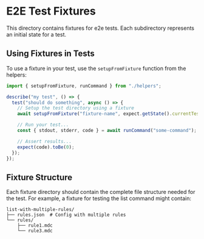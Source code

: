 # E2E Test Fixtures

This directory contains fixtures for e2e tests. Each subdirectory represents an initial state for a test.

## Using Fixtures in Tests

To use a fixture in your test, use the `setupFromFixture` function from the helpers:

```typescript
import { setupFromFixture, runCommand } from "./helpers";

describe("my test", () => {
  test("should do something", async () => {
    // Setup the test directory using a fixture
    await setupFromFixture("fixture-name", expect.getState().currentTestName);

    // Run your test...
    const { stdout, stderr, code } = await runCommand("some-command");

    // Assert results...
    expect(code).toBe(0);
  });
});
```

## Fixture Structure

Each fixture directory should contain the complete file structure needed for the test.
For example, a fixture for testing the list command might contain:

```
list-with-multiple-rules/
├── rules.json  # Config with multiple rules
└── rules/
    ├── rule1.mdc
    └── rule3.mdc
```

